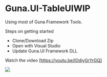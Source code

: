 # Guna.UI-TableUIWIP
Using most of Guna Framework Tools.

Steps on getting started
* Clone/Download Zip
* Open with Visual Studio 
* Update Guna.UI Framework DLL

Watch the video [https://youtu.be/lOdiyGrYrGQ]

![](https://github.com/sobatdata/Guna.UI-TableUIWIP/blob/master/ss_Table-UI-WIP.png)

